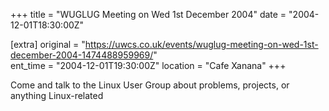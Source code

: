 +++
title = "WUGLUG Meeting on Wed 1st December 2004"
date = "2004-12-01T18:30:00Z"

[extra]
original = "https://uwcs.co.uk/events/wuglug-meeting-on-wed-1st-december-2004-1474488959969/"    
ent_time = "2004-12-01T19:30:00Z"
location = "Cafe Xanana"
+++

Come and talk to the Linux User Group about problems, projects, or anything Linux-related

